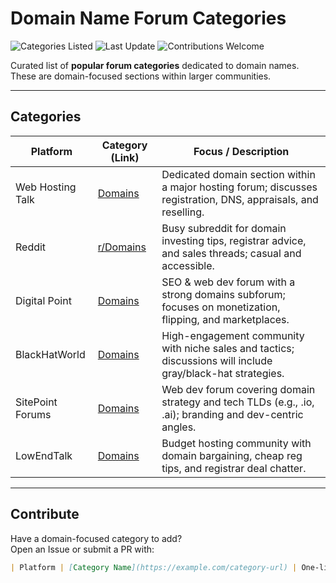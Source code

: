 # Domain Name Forum Categories

![Categories Listed](https://img.shields.io/badge/Categories%20Listed-6-blue)
![Last Update](https://img.shields.io/badge/Last%20Update-September%202025-brightgreen)
![Contributions Welcome](https://img.shields.io/badge/Contributions-Welcome-success)

Curated list of **popular forum categories** dedicated to domain names. These are domain-focused sections within larger communities.

---

## Categories

| Platform | Category (Link) | Focus / Description |
|---|---|---|
| Web Hosting Talk | [Domains](https://www.webhostingtalk.com/forumdisplay.php?f=35) | Dedicated domain section within a major hosting forum; discusses registration, DNS, appraisals, and reselling. |
| Reddit | [r/Domains](https://www.reddit.com/r/Domains/) | Busy subreddit for domain investing tips, registrar advice, and sales threads; casual and accessible. |
| Digital Point | [Domains](https://forums.digitalpoint.com/forums/domains.30/) | SEO & web dev forum with a strong domains subforum; focuses on monetization, flipping, and marketplaces. |
| BlackHatWorld | [Domains](https://www.blackhatworld.com/forums/domain-names-parking.53/) | High-engagement community with niche sales and tactics; discussions will include gray/black-hat strategies. |
| SitePoint Forums | [Domains](https://www.sitepoint.com/community/c/domains/) | Web dev forum covering domain strategy and tech TLDs (e.g., .io, .ai); branding and dev-centric angles. |
| LowEndTalk | [Domains](https://lowendtalk.com/discussions/domains/) | Budget hosting community with domain bargaining, cheap reg tips, and registrar deal chatter. |

---

## Contribute

Have a domain-focused category to add?  
Open an Issue or submit a PR with:

```markdown
| Platform | [Category Name](https://example.com/category-url) | One-line description of the focus |
